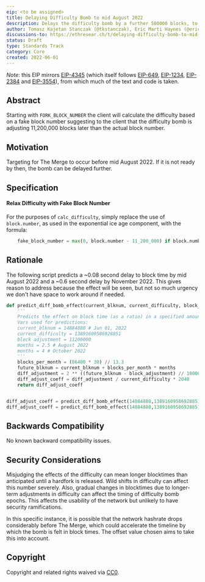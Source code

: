 ```yaml
---
eip: <to be assigned>
title: Delaying Difficulty Bomb to mid August 2022
description: Delays the difficulty bomb by a further 500000 blocks, to the middle of August 2022.
author: Tomasz Kajetan Stanczak (@tkstanczak), Eric Marti Haynes (@ericmartihaynes), Josh Klopfenstein (@joshklop)
discussions-to: https://ethresear.ch/t/delaying-difficulty-bomb-to-mid-august-2022/12762
status: Draft
type: Standards Track
category: Core
created: 2022-06-01
---
```


*Note*: this EIP mirrors [EIP-4345](eip-4345.md) (which itself follows [EIP-649](eip-649.md), [EIP-1234](eip-1234.md), [EIP-2384](eip-2384.md) and [EIP-3554](eip-3554.md)), from which much of the text and code is taken.

## Abstract
Starting with `FORK_BLOCK_NUMBER` the client will calculate the difficulty based on a fake block number suggesting to the client that the difficulty bomb is adjusting 11,200,000 blocks later than the actual block number.

## Motivation
Targeting for The Merge to occur before mid August 2022. If it is not ready by then, the bomb can be delayed further.

## Specification
#### Relax Difficulty with Fake Block Number
For the purposes of `calc_difficulty`, simply replace the use of `block.number`, as used in the exponential ice age component, with the formula:
```py
    fake_block_number = max(0, block.number - 11_200_000) if block.number >= FORK_BLOCK_NUMBER else block.number
```
## Rationale

The following script predicts a ~0.08 second delay to block time by mid August 2022 and a ~0.6 second delay by November 2022. This gives reason to address because the effect will be seen, but not so much urgency we don't have space to work around if needed.

```python
def predict_diff_bomb_effect(current_blknum, current_difficulty, block_adjustment, months):
    '''
    Predicts the effect on block time (as a ratio) in a specified amount of months in the future.
    Vars used for predictions:
    current_blknum = 14884880 # Jun 01, 2022
    current_difficulty = 13891609586928851
    block adjustment = 11200000
    months = 2.5 # August 2022
    months = 4 # October 2022
    '''
    blocks_per_month = (86400 * 30) // 13.3
    future_blknum = current_blknum + blocks_per_month * months
    diff_adjustment = 2 ** ((future_blknum - block_adjustment) // 100000 - 2)
    diff_adjust_coeff = diff_adjustment / current_difficulty * 2048
    return diff_adjust_coeff


diff_adjust_coeff = predict_diff_bomb_effect(14884880,13891609586928851,11200000,2.5)
diff_adjust_coeff = predict_diff_bomb_effect(14884880,13891609586928851,11200000,4)
```

## Backwards Compatibility
No known backward compatibility issues.

## Security Considerations
Misjudging the effects of the difficulty can mean longer blocktimes than anticipated until a hardfork is released. Wild shifts in difficulty can affect this number severely. Also, gradual changes in blocktimes due to longer-term adjustments in difficulty can affect the timing of difficulty bomb epochs. This affects the usability of the network but unlikely to have security ramifications.

In this specific instance, it is possible that the network hashrate drops considerably before The Merge, which could accelerate the timeline by which the bomb is felt in block times. The offset value chosen aims to take this into account.

## Copyright
Copyright and related rights waived via [CC0](../LICENSE.md).
